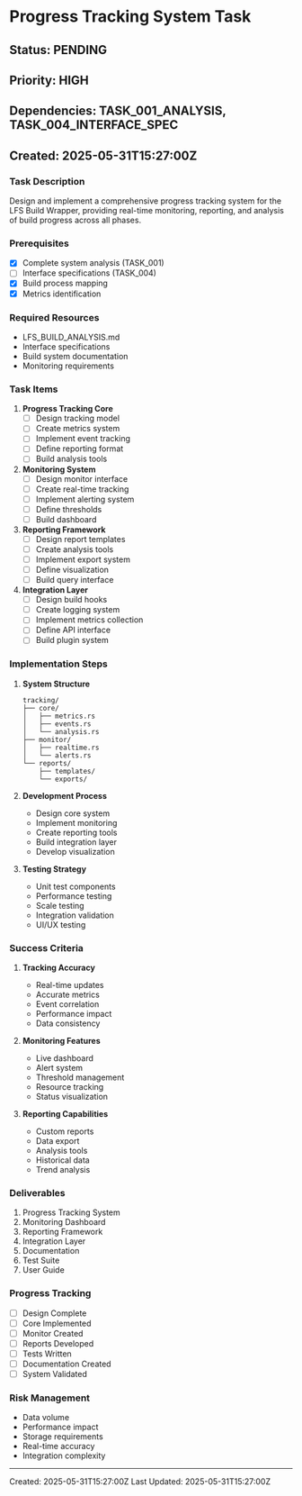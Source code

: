 # Progress Tracking System Task
## Status: PENDING
## Priority: HIGH
## Dependencies: TASK_001_ANALYSIS, TASK_004_INTERFACE_SPEC
## Created: 2025-05-31T15:27:00Z

### Task Description
Design and implement a comprehensive progress tracking system for the LFS Build Wrapper, providing real-time monitoring, reporting, and analysis of build progress across all phases.

### Prerequisites
- [x] Complete system analysis (TASK_001)
- [ ] Interface specifications (TASK_004)
- [x] Build process mapping
- [x] Metrics identification

### Required Resources
- LFS_BUILD_ANALYSIS.md
- Interface specifications
- Build system documentation
- Monitoring requirements

### Task Items

1. **Progress Tracking Core**
   - [ ] Design tracking model
   - [ ] Create metrics system
   - [ ] Implement event tracking
   - [ ] Define reporting format
   - [ ] Build analysis tools

2. **Monitoring System**
   - [ ] Design monitor interface
   - [ ] Create real-time tracking
   - [ ] Implement alerting system
   - [ ] Define thresholds
   - [ ] Build dashboard

3. **Reporting Framework**
   - [ ] Design report templates
   - [ ] Create analysis tools
   - [ ] Implement export system
   - [ ] Define visualization
   - [ ] Build query interface

4. **Integration Layer**
   - [ ] Design build hooks
   - [ ] Create logging system
   - [ ] Implement metrics collection
   - [ ] Define API interface
   - [ ] Build plugin system

### Implementation Steps

1. **System Structure**
   ```
   tracking/
   ├── core/
   │   ├── metrics.rs
   │   ├── events.rs
   │   └── analysis.rs
   ├── monitor/
   │   ├── realtime.rs
   │   └── alerts.rs
   └── reports/
       ├── templates/
       └── exports/
   ```

2. **Development Process**
   - Design core system
   - Implement monitoring
   - Create reporting tools
   - Build integration layer
   - Develop visualization

3. **Testing Strategy**
   - Unit test components
   - Performance testing
   - Scale testing
   - Integration validation
   - UI/UX testing

### Success Criteria

1. **Tracking Accuracy**
   - Real-time updates
   - Accurate metrics
   - Event correlation
   - Performance impact
   - Data consistency

2. **Monitoring Features**
   - Live dashboard
   - Alert system
   - Threshold management
   - Resource tracking
   - Status visualization

3. **Reporting Capabilities**
   - Custom reports
   - Data export
   - Analysis tools
   - Historical data
   - Trend analysis

### Deliverables
1. Progress Tracking System
2. Monitoring Dashboard
3. Reporting Framework
4. Integration Layer
5. Documentation
6. Test Suite
7. User Guide

### Progress Tracking
- [ ] Design Complete
- [ ] Core Implemented
- [ ] Monitor Created
- [ ] Reports Developed
- [ ] Tests Written
- [ ] Documentation Created
- [ ] System Validated

### Risk Management
- Data volume
- Performance impact
- Storage requirements
- Real-time accuracy
- Integration complexity

---
Created: 2025-05-31T15:27:00Z
Last Updated: 2025-05-31T15:27:00Z


